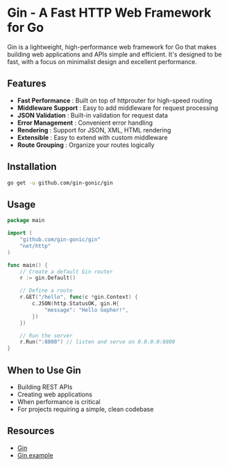 # Gin - A Fast HTTP Web Framework for Go

Gin is a lightweight, high-performance web framework for Go that makes building web applications and APIs simple and efficient. It's designed to be fast, with a focus on minimalist design and excellent performance.

## Features
- **Fast Performance** : Built on top of httprouter for high-speed routing
- **Middleware Support** : Easy to add middleware for request processing
- **JSON Validation** : Built-in validation for request data
- **Error Management** : Convenient error handling
- **Rendering** : Support for JSON, XML, HTML rendering
- **Extensible** : Easy to extend with custom middleware
- **Route Grouping** : Organize your routes logically

## Installation
```bash
go get -u github.com/gin-gonic/gin
```

## Usage
```go
package main

import (
    "github.com/gin-gonic/gin"
    "net/http"
)

func main() {
    // Create a default Gin router
    r := gin.Default()

    // Define a route
    r.GET("/hello", func(c *gin.Context) {
        c.JSON(http.StatusOK, gin.H{
            "message": "Hello Gopher!",
        })
    })

    // Run the server
    r.Run(":8800") // listen and serve on 0.0.0.0:8800
}
```

## When to Use Gin

- Building REST APIs
- Creating web applications
- When performance is critical
- For projects requiring a simple, clean codebase

## Resources
- [Gin](https://github.com/gin-gonic/gin)
- [Gin example](https://github.com/gin-gonic/examples)